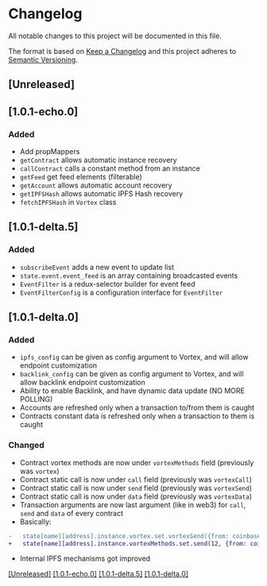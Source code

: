 # Changelog
All notable changes to this project will be documented in this file.

The format is based on [Keep a Changelog](http://keepachangelog.com/en/1.0.0/)
and this project adheres to [Semantic Versioning](http://semver.org/spec/v2.0.0.html).

## [Unreleased]
## [1.0.1-echo.0]
### Added
- Add propMappers
- `getContract` allows automatic instance recovery
- `callContract` calls a constant method from an instance
- `getFeed` get feed elements (filterable)
- `getAccount` allows automatic account recovery
- `getIPFSHash` allows automatic IPFS Hash recovery
- `fetchIPFSHash` in `Vortex` class

## [1.0.1-delta.5]
### Added
- `subscribeEvent` adds a new event to update list
- `state.event.event_feed` is an array containing broadcasted events
- `EventFilter` is a redux-selector builder for event feed
- `EventFilterConfig` is a configuration interface for `EventFilter`

## [1.0.1-delta.0]
### Added
- `ipfs_config` can be given as config argument to Vortex, and will allow endpoint customization
- `backlink_config` can be given as config argument to Vortex, and will allow backlink endpoint customization
- Ability to enable Backlink, and have dynamic data update (NO MORE POLLING)
- Accounts are refreshed only when a transaction to/from them is caught
- Contracts constant data is refreshed only when a transaction to them is caught

### Changed
- Contract vortex methods are now under `vortexMethods` field (previously was `vortex`)
- Contract static call is now under `call` field (previously was `vortexCall`)
- Contract static call is now under `send` field (previously was `vortexSend`)
- Contract static call is now under `data` field (previously was `vortexData`)
- Transaction arguments are now last argument (like in web3) for `call`, `send` and `data` of every contract
- Basically:

```diff
-   state[name][address].instance.vortex.set.vortexSend({from: coinbase}, 12);
+   state[name][address].instance.vortexMethods.set.send(12, {from: coinbase});
```

- Internal IPFS mechanisms got improved

[[Unreleased]](https://github.com/Horyus/vortex/compare/1.0.1-echo.0...HEAD)
[[1.0.1-echo.0]](https://github.com/Horyus/vortex/compare/1.0.1-delta.5...1.0.1-echo.0)
[[1.0.1-delta.5]](https://github.com/Horyus/vortex/compare/1.0.1-delta.0...1.0.1-delta.5)
[[1.0.1-delta.0]](https://github.com/Horyus/vortex/compare/1.0.1-charlie.1...1.0.1-delta.0)



